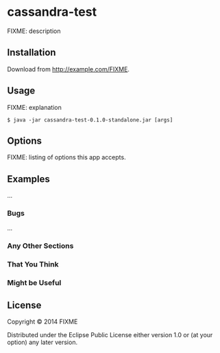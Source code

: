# cassandra-test

FIXME: description

## Installation

Download from http://example.com/FIXME.

## Usage

FIXME: explanation

    $ java -jar cassandra-test-0.1.0-standalone.jar [args]

## Options

FIXME: listing of options this app accepts.

## Examples

...

### Bugs

...

### Any Other Sections
### That You Think
### Might be Useful

## License

Copyright © 2014 FIXME

Distributed under the Eclipse Public License either version 1.0 or (at
your option) any later version.
